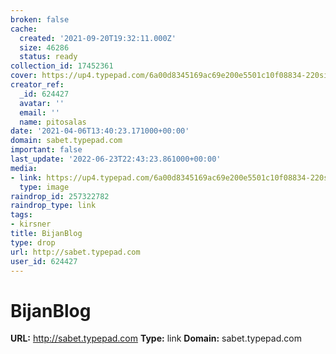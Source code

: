 ```yaml
---
broken: false
cache:
  created: '2021-09-20T19:32:11.000Z'
  size: 46286
  status: ready
collection_id: 17452361
cover: https://up4.typepad.com/6a00d8345169ac69e200e5501c10f08834-220si
creator_ref:
  _id: 624427
  avatar: ''
  email: ''
  name: pitosalas
date: '2021-04-06T13:40:23.171000+00:00'
domain: sabet.typepad.com
important: false
last_update: '2022-06-23T22:43:23.861000+00:00'
media:
- link: https://up4.typepad.com/6a00d8345169ac69e200e5501c10f08834-220si
  type: image
raindrop_id: 257322782
raindrop_type: link
tags:
- kirsner
title: BijanBlog
type: drop
url: http://sabet.typepad.com
user_id: 624427
---
```


# BijanBlog

**URL:** http://sabet.typepad.com
**Type:** link
**Domain:** sabet.typepad.com

